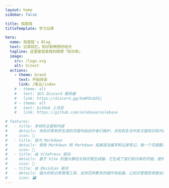 ```yaml
---
layout: home
sidebar: false

title: 孤南筏
titleTemplate: 学习记录

hero:
  name: 孤南筏's Blog
  text: 记录回忆，知识和畅想的地方
  tagline: 这里是孤南筏的随想「知识库」
  image:
    src: /logo.svg
    alt: Vitest
  actions:
    - theme: brand
      text: 开始阅读
      link: /笔记/index
    # - theme: alt
    #   text: 加入 Discord 服务器
    #   link: https://discord.gg/XuNFDcDZGj
    # - theme: alt
    #   text: GitHub 上浏览
    #   link: https://github.com/nolebase/nolebase

# features:
#   - title: 多样的主题和内容
#     details: 本知识库和所生成的页面均由创作者们维护，涉及到生活中各方面知识和内容，也不乏我们的回忆和畅想。
#     icon: 🌈
#   - title: 皆为 Markdown
#     details: 使用 Markdown 和 Markdown 拓展语法编写和记录笔记，每一个页面都是 Markdown 文件。
#     icon: 📃
#   - title: 由 VitePress 驱动
#     details: 基于 Vite 的强大静态文档页面生成器，它生成了我们知识库的页面，提供了简单易用的主题和工具。
#     icon: 🚀
#   - title: 由 Obsidian 驱动
#     details: 强大的知识库管理工具，支持花样繁多的插件和拓展，让知识管理变得更加简单。
#     icon: 🗃
---
```


<HomePage />

